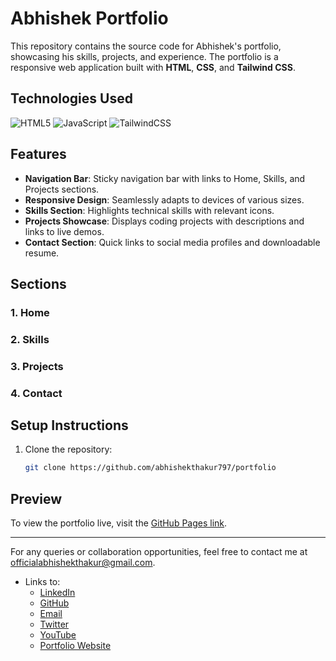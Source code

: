 # Abhishek Portfolio

This repository contains the source code for Abhishek's portfolio, showcasing his skills, projects, and experience. The portfolio is a responsive web application built with **HTML**, **CSS**, and **Tailwind CSS**.

## Technologies Used

![HTML5](https://img.shields.io/badge/html5-%23E34F26.svg?style=for-the-badge&logo=html5&logoColor=white)
![JavaScript](https://img.shields.io/badge/javascript-%23323330.svg?style=for-the-badge&logo=javascript&logoColor=%23F7DF1E)
![TailwindCSS](https://img.shields.io/badge/tailwindcss-%2338B2AC.svg?style=for-the-badge&logo=tailwind-css&logoColor=white)

## Features

- **Navigation Bar**: Sticky navigation bar with links to Home, Skills, and Projects sections.
- **Responsive Design**: Seamlessly adapts to devices of various sizes.
- **Skills Section**: Highlights technical skills with relevant icons.
- **Projects Showcase**: Displays coding projects with descriptions and links to live demos.
- **Contact Section**: Quick links to social media profiles and downloadable resume.

## Sections

### 1. Home

### 2. Skills

### 3. Projects

### 4. Contact

## Setup Instructions

1. Clone the repository:
   ```bash
   git clone https://github.com/abhishekthakur797/portfolio
   ```

## Preview

To view the portfolio live, visit the [GitHub Pages link](https://abhishekthakur797.github.io/portfolio/).

---

For any queries or collaboration opportunities, feel free to contact me at [officialabhishekthakur@gmail.com](mailto:officialabhishekthakur@gmail.com).

- Links to:
  - [LinkedIn](https://linkedin.com/in/abhishekthakur797)
  - [GitHub](https://github.com/abhishekthakur797)
  - [Email](mailto:officialabhishekthakur@gmail.com)
  - [Twitter](https://twitter.com/bugsFinder99)
  - [YouTube](https://www.youtube.com/@IHDFantasy/featured)
  - [Portfolio Website](https://indianhotdeal.com/)
